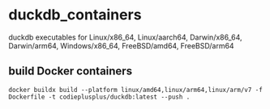 # duckdb_containers

duckdb executables for Linux/x86_64, Linux/aarch64, Darwin/x86_64, Darwin/arm64, Windows/x86_64, FreeBSD/amd64, FreeBSD/arm64

## build Docker containers

`docker buildx build --platform linux/amd64,linux/arm64,linux/arm/v7 -f Dockerfile -t codieplusplus/duckdb:latest --push .`

